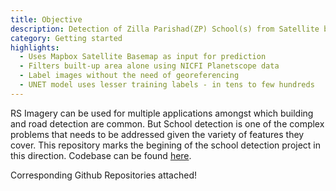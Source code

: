 ```yaml
---
title: Objective
description: Detection of Zilla Parishad(ZP) School(s) from Satellite basemap imagery
category: Getting started
highlights:
  - Uses Mapbox Satellite Basemap as input for prediction
  - Filters built-up area alone using NICFI Planetscope data
  - Label images without the need of georeferencing
  - UNET model uses lesser training labels - in tens to few hundreds
---
```


RS Imagery can be used for multiple applications amongst which building and road detection are common. But School detection is one of the complex problems that needs to be addressed given the variety of features they cover. This repository marks the begining of the school detection project in this direction. Codebase can be found [here](https://github.com/geospoc/unc-sch-01).

<alert type="success">

Corresponding Github Repositories attached!

</alert>
